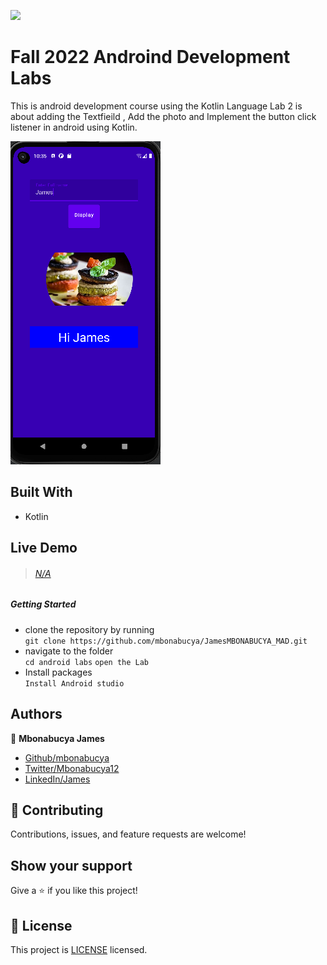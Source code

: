 ![](https://img.shields.io/badge/Lab-2-violet)

# Fall 2022 Androind Development Labs

This is android development course using the Kotlin Language
Lab 2 is about adding the Textfieild , Add the photo and Implement the button click listener in android using Kotlin.


![screenshot](./Lab2/app/src/main/res/drawable/file.png)

## Built With

- Kotlin


## Live Demo

> ###### [N/A]()

##### Getting Started

- clone the repository by running\
   `git clone https://github.com/mbonabucya/JamesMBONABUCYA_MAD.git`
- navigate to the folder\
   `cd android labs`
   `open the Lab`
- Install packages\
   `Install Android studio`


## Authors

👤 **Mbonabucya James**

- [Github/mbonabucya](https://github.com/mbonabucya)
- [Twitter/Mbonabucya12](https://twitter.com/Mbonabucya12)
- [LinkedIn/James](https://www.linkedin.com/in/james-mbonabucya)

## :handshake: Contributing

Contributions, issues, and feature requests are welcome!

## Show your support

Give a :star:️ if you like this project!

## :memo: License

This project is [LICENSE](./LICENSE) licensed.
